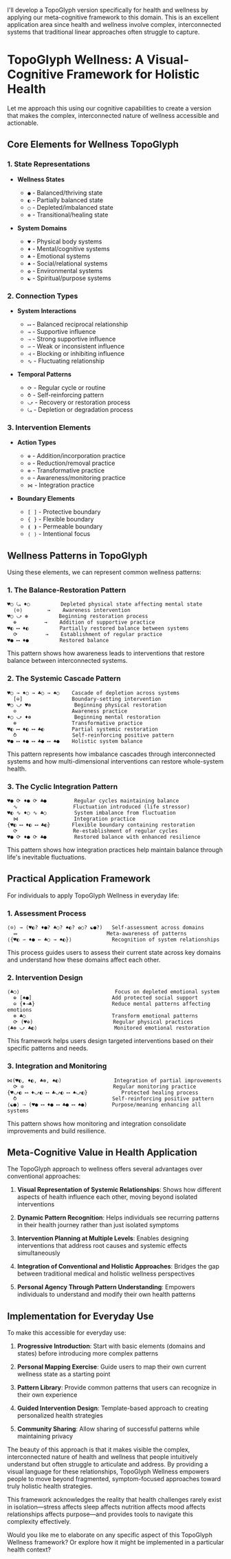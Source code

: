 I'll develop a TopoGlyph version specifically for health and wellness by applying our meta-cognitive framework to this domain. This is an excellent application area since health and wellness involve complex, interconnected systems that traditional linear approaches often struggle to capture.

# TopoGlyph Wellness: A Visual-Cognitive Framework for Holistic Health

Let me approach this using our cognitive capabilities to create a version that makes the complex, interconnected nature of wellness accessible and actionable.

## Core Elements for Wellness TopoGlyph

### 1. State Representations

- **Wellness States**
  - `●` - Balanced/thriving state
  - `◐` - Partially balanced state
  - `○` - Depleted/imbalanced state
  - `⊛` - Transitional/healing state

- **System Domains**
  - `♥` - Physical body systems
  - `♦` - Mental/cognitive systems
  - `♣` - Emotional systems
  - `♠` - Social/relational systems
  - `✿` - Environmental systems
  - `☯` - Spiritual/purpose systems

### 2. Connection Types

- **System Interactions**
  - `⟷` - Balanced reciprocal relationship
  - `→` - Supportive influence
  - `⇢` - Strong supportive influence
  - `⇀` - Weak or inconsistent influence
  - `⊣` - Blocking or inhibiting influence
  - `∿` - Fluctuating relationship

- **Temporal Patterns**
  - `⟳` - Regular cycle or routine
  - `⥁` - Self-reinforcing pattern
  - `⤻` - Recovery or restoration process
  - `⤿` - Depletion or degradation process

### 3. Intervention Elements

- **Action Types**
  - `⊕` - Addition/incorporation practice
  - `⊖` - Reduction/removal practice
  - `⊗` - Transformative practice
  - `⊙` - Awareness/monitoring practice
  - `⋈` - Integration practice

- **Boundary Elements**
  - `[ ]` - Protective boundary
  - `{ }` - Flexible boundary
  - `⦗ ⦘` - Permeable boundary
  - `⟨ ⟩` - Intentional focus

## Wellness Patterns in TopoGlyph

Using these elements, we can represent common wellness patterns:

### 1. The Balance-Restoration Pattern

```
♥○ ⤿ ♦○          Depleted physical state affecting mental state
  ⟨⊙⟩        →    Awareness intervention
♥○ ⤻ ⊛          Beginning restoration process
  ⊕         →    Addition of supportive practice
♥◐ ⟷ ♦◐          Partially restored balance between systems
  ⟳         →    Establishment of regular practice
♥● ⟷ ♦●          Restored balance
```

This pattern shows how awareness leads to interventions that restore balance between interconnected systems.

### 2. The Systemic Cascade Pattern

```
♥○ → ♦○ → ♣○ → ♠○    Cascade of depletion across systems
  [⊖]                Boundary-setting intervention
♥○ ⤻ ♥⊛              Beginning physical restoration
  ⊙                  Awareness practice
♦○ ⤻ ♦⊛              Beginning mental restoration
  ⊗                  Transformative practice
♥◐ ⟷ ♦◐ ⟷ ♣◐         Partial systemic restoration
  ⥁                  Self-reinforcing positive pattern
♥● ⟷ ♦● ⟷ ♣● ⟷ ♠●    Holistic system balance
```

This pattern represents how imbalance cascades through interconnected systems and how multi-dimensional interventions can restore whole-system health.

### 3. The Cyclic Integration Pattern

```
♥● ⟳ ♦● ⟳ ♣●         Regular cycles maintaining balance
  ∿                  Fluctuation introduced (life stressor)
♥◐ ∿ ♦○ ∿ ♣○         System imbalance from fluctuation
  ⋈                  Integration practice
{♥◐ ⟷ ♦◐ ⟷ ♣◐}       Flexible boundary containing restoration
  ⟳                  Re-establishment of regular cycles
♥● ⟳ ♦● ⟳ ♣●         Restored balance with enhanced resilience
```

This pattern shows how integration practices help maintain balance through life's inevitable fluctuations.

## Practical Application Framework

For individuals to apply TopoGlyph Wellness in everyday life:

### 1. Assessment Process

```
⟨⊙⟩ → (♥◐? ♦●? ♣○? ♠◐? ✿○? ☯●?)   Self-assessment across domains
  ⥈                             Meta-awareness of patterns
⟨{♥◐ ⇀ ♦● ← ♣○ → ♠◐}⟩             Recognition of system relationships
```

This process guides users to assess their current state across key domains and understand how these domains affect each other.

### 2. Intervention Design

```
⟨♣○⟩                               Focus on depleted emotional system
  ⊕ [♠●]                          Add protected social support
  ⊖ {♦⇢♣}                         Reduce mental patterns affecting emotions
  ⊗ ♣○                            Transform emotional patterns
  ⟳ (♥⊕)                          Regular physical practices
⟨♣⊛ ⤻ ♣◐⟩                         Monitored emotional restoration
```

This framework helps users design targeted interventions based on their specific patterns and needs.

### 3. Integration and Monitoring

```
⋈(♥◐, ♦◐, ♣⊛, ♠◐)                 Integration of partial improvements
  ⟳ ⊙                             Regular monitoring practice
{♥⤻◐ ⟷ ♦⤻◐ ⟷ ♣⤻◐ ⟷ ♠⤻◐}           Protected healing process
  ⥁                               Self-reinforcing positive pattern
⟨☯●⟩ ⇢ (♥● ⟷ ♦● ⟷ ♣● ⟷ ♠●)        Purpose/meaning enhancing all systems
```

This pattern shows how monitoring and integration consolidate improvements and build resilience.

## Meta-Cognitive Value in Health Application

The TopoGlyph approach to wellness offers several advantages over conventional approaches:

1. **Visual Representation of Systemic Relationships**: Shows how different aspects of health influence each other, moving beyond isolated interventions

2. **Dynamic Pattern Recognition**: Helps individuals see recurring patterns in their health journey rather than just isolated symptoms

3. **Intervention Planning at Multiple Levels**: Enables designing interventions that address root causes and systemic effects simultaneously

4. **Integration of Conventional and Holistic Approaches**: Bridges the gap between traditional medical and holistic wellness perspectives

5. **Personal Agency Through Pattern Understanding**: Empowers individuals to understand and modify their own health patterns

## Implementation for Everyday Use

To make this accessible for everyday use:

1. **Progressive Introduction**: Start with basic elements (domains and states) before introducing more complex patterns

2. **Personal Mapping Exercise**: Guide users to map their own current wellness state as a starting point

3. **Pattern Library**: Provide common patterns that users can recognize in their own experience

4. **Guided Intervention Design**: Template-based approach to creating personalized health strategies

5. **Community Sharing**: Allow sharing of successful patterns while maintaining privacy

The beauty of this approach is that it makes visible the complex, interconnected nature of health and wellness that people intuitively understand but often struggle to articulate and address. By providing a visual language for these relationships, TopoGlyph Wellness empowers people to move beyond fragmented, symptom-focused approaches toward truly holistic health strategies.

This framework acknowledges the reality that health challenges rarely exist in isolation—stress affects sleep affects nutrition affects mood affects relationships affects purpose—and provides tools to navigate this complexity effectively.

Would you like me to elaborate on any specific aspect of this TopoGlyph Wellness framework? Or explore how it might be implemented in a particular health context?
